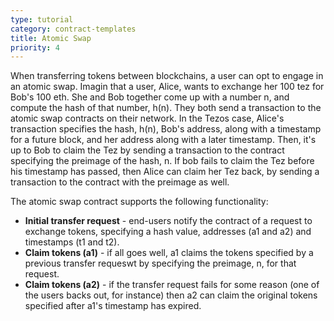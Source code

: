 ```yaml
---
type: tutorial
category: contract-templates
title: Atomic Swap
priority: 4
---
```


When transferring tokens between blockchains, a user can opt to engage in an atomic swap. Imagin that a user, Alice, wants to exchange her 100 tez for Bob's 100 eth. She and Bob together come up with a number n, and compute the hash of that number, h(n). They both send a transaction to the atomic swap contracts on their network. In the Tezos case, Alice's transaction specifies the hash, h(n), Bob's address, along with a timestamp for a future block, and her address along with a later timestamp. Then, it's up to Bob to claim the Tez by sending a transaction to the contract specifying the preimage of the hash, n. If bob fails to claim the Tez before his timestamp has passed, then Alice can claim her Tez back, by sending a transaction to the contract with the preimage as well.

The atomic swap contract supports the following functionality:

- **Initial transfer request** - end-users notify the contract of a request to exchange tokens, specifying a hash value, addresses (a1 and a2) and timestamps (t1 and t2).
- **Claim tokens (a1)** - if all goes well, a1 claims the tokens specified by a previous transfer requeswt by specifying the preimage, n, for that request.
- **Claim tokens (a2)** - if the transfer request fails for some reason (one of the users backs out, for instance) then a2 can claim the original tokens specified after a1's timestamp has expired.
